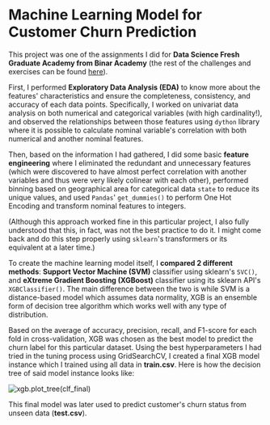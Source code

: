 # Machine Learning Model for Customer Churn Prediction

This project was one of the assignments I did for **Data Science Fresh Graduate Academy from Binar Academy** (the rest of the challenges and exercises can be found [here](https://github.com/syafa-kh/FGARepo)). 

First, I performed **Exploratory Data Analysis (EDA)** to know more about the features' characteristics and ensure the completeness, consistency, and accuracy of each data points. Specifically, I worked on univariat data analysis on both numerical and categorical variables (with high cardinality!), and observed the relationships between those features using `dython` library where it is possible to calculate nominal variable's correlation with both numerical and another nominal features. 

Then, based on the information I had gathered, I did some basic **feature engineering** where I eliminated the redundant and unnecessary features (which were discovered to have almost perfect correlation with another variables and thus were very likely colinear with each other), performed binning based on geographical area for categorical data `state` to reduce its unique values, and used `Pandas`' `get_dummies()` to perform One Hot Encoding and transform nominal features to integers.

(Although this approach worked fine in this particular project, I also fully understood that this, in fact, was not the best practice to do it. I might come back and do this step properly using `sklearn`'s transformers or its equivalent at a later time.)

To create the machine learning model itself, I **compared 2 different methods**: **Support Vector Machine (SVM)** classifier using sklearn's `SVC()`, and **eXtreme Gradient Boosting (XGBoost)** classifier using its sklearn API's `XGBClassifier()`. The main difference between the two is while SVM is a distance-based model which assumes data normality, XGB is an ensemble form of decision tree algorithm which works well with any type of distribution. 

Based on the average of accuracy, precision, recall, and F1-score for each fold in cross-validation, XGB was chosen as the best model to predict the churn label for this particular dataset. Using the best hyperparameters I had tried in the tuning process using GridSearchCV, I created a final XGB model instance which I trained using all data in **train.csv**. Here is how the decision tree of said model instance looks like:

![xgb.plot_tree(clf_final)](https://photos.app.goo.gl/i6927Xws4jYEjx4t9)

This final model was later used to predict customer's churn status from unseen data (**test.csv**). 
